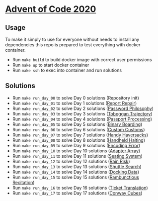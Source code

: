 # [Advent of Code 2020](https://adventofcode.com/2020)

## Usage

To make it simply to use for everyone without needs to install any dependencies this repo is prepared to test everything with docker container.

* Run `make build` to build docker image with correct user permissions
* Run `make up` to start docker container
* Run `make ssh` to exec into container and run solutions

## Solutions

* Run `make run_day_00` to solve Day 0 solutions (Repository init) 
* Run `make run_day_01` to solve Day 1 solutions ([Report Repair](https://adventofcode.com/2020/day/1)) 
* Run `make run_day_02` to solve Day 2 solutions ([Password Philosophy](https://adventofcode.com/2020/day/2))
* Run `make run_day_03` to solve Day 3 solutions ([Toboggan Trajectory](https://adventofcode.com/2020/day/3))
* Run `make run_day_04` to solve Day 4 solutions ([Passport Processing](https://adventofcode.com/2020/day/4))
* Run `make run_day_05` to solve Day 5 solutions ([Binary Boarding](https://adventofcode.com/2020/day/5))
* Run `make run_day_06` to solve Day 6 solutions ([Custom Customs](https://adventofcode.com/2020/day/6))
* Run `make run_day_07` to solve Day 7 solutions ([Handy Haversacks](https://adventofcode.com/2020/day/7))
* Run `make run_day_08` to solve Day 8 solutions ([Handheld Halting](https://adventofcode.com/2020/day/8))
* Run `make run_day_09` to solve Day 9 solutions ([Encoding Error](https://adventofcode.com/2020/day/9))
* Run `make run_day_10` to solve Day 10 solutions ([Adapter Array](https://adventofcode.com/2020/day/10))
* Run `make run_day_11` to solve Day 11 solutions ([Seating System](https://adventofcode.com/2020/day/11))
* Run `make run_day_12` to solve Day 12 solutions ([Rain Risk](https://adventofcode.com/2020/day/12))
* Run `make run_day_13` to solve Day 13 solutions ([Shuttle Search](https://adventofcode.com/2020/day/13))
* Run `make run_day_14` to solve Day 14 solutions ([Docking Data](https://adventofcode.com/2020/day/14))
* Run `make run_day_15` to solve Day 15 solutions ([Rambunctious Recitation](https://adventofcode.com/2020/day/15))
* Run `make run_day_16` to solve Day 16 solutions ([Ticket Translation](https://adventofcode.com/2020/day/16))
* Run `make run_day_17` to solve Day 17 solutions ([Conway Cubes](https://adventofcode.com/2020/day/17))
